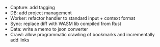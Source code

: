 - Capture: add tagging
- DB: add project management
- Worker: refactor handler to standard input + context format
- Sync: replace diff with WASM lib compiled from Rust
- Data: write a memo to json converter
- Crawl: allow programmatic crawling of bookmarks and incrementally add links
